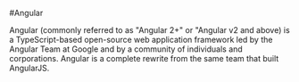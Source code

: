 #Angular

Angular (commonly referred to as "Angular 2+" or "Angular v2 and above) is a TypeScript-based open-source web application framework led by the Angular Team at Google and by a community of individuals and corporations. Angular is a complete rewrite from the same team that built AngularJS.